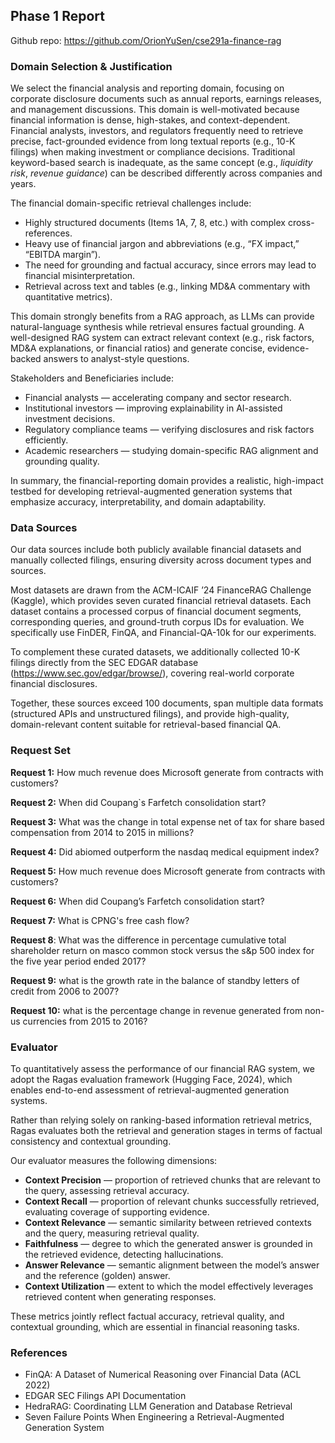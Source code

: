 ## Phase 1 Report

Github repo: https://github.com/OrionYuSen/cse291a-finance-rag

### Domain Selection & Justification

We select the financial analysis and reporting domain, focusing on corporate disclosure documents such as annual reports, earnings releases, and management discussions. This domain is well-motivated because financial information is dense, high-stakes, and context-dependent. Financial analysts, investors, and regulators frequently need to retrieve precise, fact-grounded evidence from long textual reports (e.g., 10-K filings) when making investment or compliance decisions. Traditional keyword-based search is inadequate, as the same concept (e.g., _liquidity risk_, _revenue guidance_) can be described differently across companies and years.

The financial domain-specific retrieval challenges include:

-   Highly structured documents (Items 1A, 7, 8, etc.) with complex cross-references.
-   Heavy use of financial jargon and abbreviations (e.g., “FX impact,” “EBITDA margin”).
-   The need for grounding and factual accuracy, since errors may lead to financial misinterpretation.
-   Retrieval across text and tables (e.g., linking MD&A commentary with quantitative metrics).

This domain strongly benefits from a RAG approach, as LLMs can provide natural-language synthesis while retrieval ensures factual grounding. A well-designed RAG system can extract relevant context (e.g., risk factors, MD&A explanations, or financial ratios) and generate concise, evidence-backed answers to analyst-style questions.

Stakeholders and Beneficiaries include:

-   Financial analysts — accelerating company and sector research.
-   Institutional investors — improving explainability in AI-assisted investment decisions.
-   Regulatory compliance teams — verifying disclosures and risk factors efficiently.
-   Academic researchers — studying domain-specific RAG alignment and grounding quality.

In summary, the financial-reporting domain provides a realistic, high-impact testbed for developing retrieval-augmented generation systems that emphasize accuracy, interpretability, and domain adaptability.

### Data Sources

Our data sources include both publicly available financial datasets and manually collected filings, ensuring diversity across document types and sources.

Most datasets are drawn from the ACM-ICAIF ’24 FinanceRAG Challenge (Kaggle), which provides seven curated financial retrieval datasets. Each dataset contains a processed corpus of financial document segments, corresponding queries, and ground-truth corpus IDs for evaluation. We specifically use FinDER, FinQA, and Financial-QA-10k for our experiments.

To complement these curated datasets, we additionally collected 10-K filings directly from the SEC EDGAR database (https://www.sec.gov/edgar/browse/), covering real-world corporate financial disclosures.

Together, these sources exceed 100 documents, span multiple data formats (structured APIs and unstructured filings), and provide high-quality, domain-relevant content suitable for retrieval-based financial QA.

### Request Set

**Request 1:** How much revenue does Microsoft generate from contracts with customers?

**Request 2:** When did Coupang`s Farfetch consolidation start?

**Request 3:** What was the change in total expense net of tax for share based compensation from 2014 to 2015 in millions?

**Request 4:** Did abiomed outperform the nasdaq medical equipment index?

**Request 5:** How much revenue does Microsoft generate from contracts with customers?

**Request 6:** When did Coupang’s Farfetch consolidation start?

**Request 7:** What is CPNG's free cash flow?

**Request 8**: What was the difference in percentage cumulative total shareholder return on masco common stock versus the s&p 500 index for the five year period ended 2017?

**Request 9:** what is the growth rate in the balance of standby letters of credit from 2006 to 2007?

**Request 10:** what is the percentage change in revenue generated from non-us currencies from 2015 to 2016?

### Evaluator

To quantitatively assess the performance of our financial RAG system, we adopt the Ragas evaluation framework (Hugging Face, 2024), which enables end-to-end assessment of retrieval-augmented generation systems.

Rather than relying solely on ranking-based information retrieval metrics, Ragas evaluates both the retrieval and generation stages in terms of factual consistency and contextual grounding.

Our evaluator measures the following dimensions:

- **Context Precision** — proportion of retrieved chunks that are relevant to the query, assessing retrieval accuracy.
- **Context Recall** — proportion of relevant chunks successfully retrieved, evaluating coverage of supporting evidence.
- **Context Relevance** — semantic similarity between retrieved contexts and the query, measuring retrieval quality.
- **Faithfulness** — degree to which the generated answer is grounded in the retrieved evidence, detecting hallucinations.
- **Answer Relevance** — semantic alignment between the model’s answer and the reference (golden) answer.
- **Context Utilization** — extent to which the model effectively leverages retrieved content when generating responses.

These metrics jointly reflect factual accuracy, retrieval quality, and contextual grounding, which are essential in financial reasoning tasks.

### References

-   FinQA: A Dataset of Numerical Reasoning over Financial Data (ACL 2022)
-   EDGAR SEC Filings API Documentation
-   HedraRAG: Coordinating LLM Generation and Database Retrieval
-   Seven Failure Points When Engineering a Retrieval-Augmented Generation System
